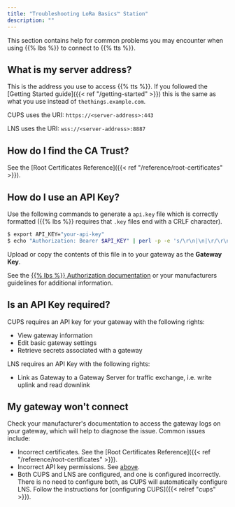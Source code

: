 ```yaml
---
title: "Troubleshooting LoRa Basics™ Station"
description: ""
---
```


This section contains help for common problems you may encounter when using {{% lbs %}} to connect to {{% tts %}}.

<!--more-->

## What is my server address?

This is the address you use to access {{% tts %}}. If you followed the [Getting Started guide]({{< ref "/getting-started" >}}) this is the same as what you use instead of `thethings.example.com`.

CUPS uses the URI: `https://<server-address>:443`

LNS uses the URI: `wss://<server-address>:8887`

## How do I find the CA Trust?

See the [Root Certificates Reference]({{< ref "/reference/root-certificates" >}}).

## How do I use an API Key?

Use the following commands to generate a `api.key` file which is correctly formatted ({{% lbs %}} requires that `.key` files end with a CRLF character).

```bash
$ export API_KEY="your-api-key"
$ echo "Authorization: Bearer $API_KEY" | perl -p -e 's/\r\n|\n|\r/\r\n/g'  > api.key
```

Upload or copy the contents of this file in to your gateway as the **Gateway Key**.

See the [{{% lbs %}} Authorization documentation](https://lora-developers.semtech.com/resources/tools/lora-basics/lora-basics-for-gateways/?url=authmodes.html) or your manufacturers guidelines for additional information.

## Is an API Key required?

CUPS requires an API key for your gateway with the following rights:

- View gateway information
- Edit basic gateway settings
- Retrieve secrets associated with a gateway

LNS requires an API Key with the following rights:

- Link as Gateway to a Gateway Server for traffic exchange, i.e. write uplink and read downlink

## My gateway won't connect

Check your manufacturer's documentation to access the gateway logs on your gateway, which will help to diagnose the issue. Common issues include:

- Incorrect certificates. See the [Root Certificates Reference]({{< ref "/reference/root-certificates" >}}).
- Incorrect API key permissions. See [above](#is-an-api-key-required).
- Both CUPS and LNS are configured, and one is configured incorrectly. There is no need to configure both, as CUPS will automatically configure LNS. Follow the instructions for [configuring CUPS]({{< relref "cups" >}}).

